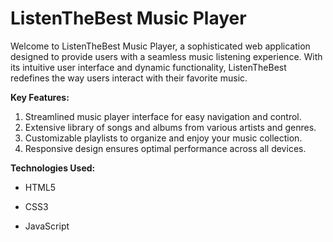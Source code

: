 # ListenTheBest Music Player 

Welcome to ListenTheBest Music Player, a sophisticated web application designed to provide users with a seamless music listening experience. With its intuitive user interface and dynamic functionality, ListenTheBest redefines the way users interact with their favorite music.

**Key Features:**

1. Streamlined music player interface for easy navigation and control.
2. Extensive library of songs and albums from various artists and genres.
3. Customizable playlists to organize and enjoy your music collection.
4. Responsive design ensures optimal performance across all devices.


**Technologies Used:**

- HTML5

- CSS3

- JavaScript
